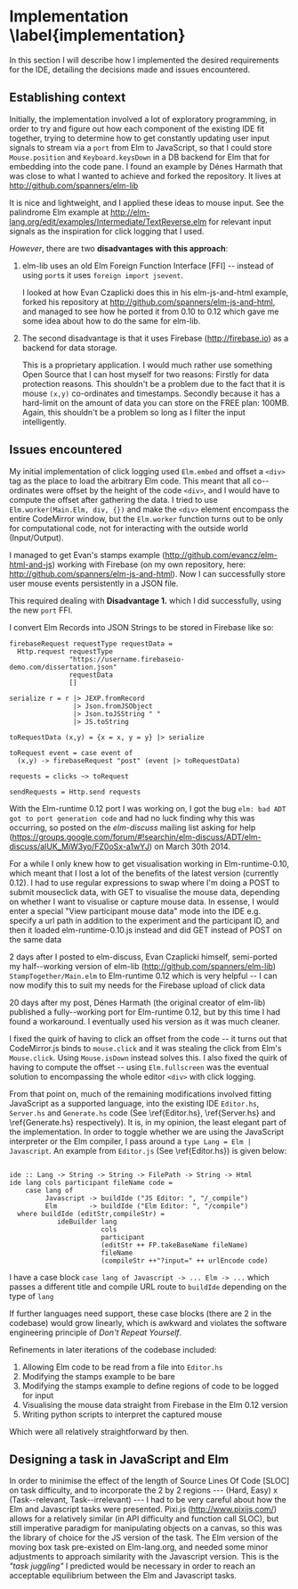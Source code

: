 # Implementation \label{implementation}

In this section I will describe how I implemented the desired requirements for the IDE, detailing the decisions made and issues encountered.

## Establishing context

Initially, the implementation involved a lot of exploratory programming, in order to try and figure out how each component of the existing IDE fit together, trying to determine how to get
constantly updating user input signals to stream via a `port` from Elm to
JavaScript, so that I could store `Mouse.position` and `Keyboard.keysDown` in a
DB backend for Elm that for embedding into the code pane. I found an example by Dénes Harmath that was close to what I wanted to achieve and forked the
repository. It lives at http://github.com/spanners/elm-lib

It is nice and lightweight, and I applied these ideas to
mouse input. See the palindrome Elm example at http://elm-lang.org/edit/examples/Intermediate/TextReverse.elm for relevant input signals as the inspiration for click logging that I used.

*However*, there are two **disadvantages with this approach**:

1. elm-lib uses an old Elm Foreign Function Interface [FFI] -- instead of using `port`s it uses `foreign import jsevent`. 

     I looked at how Evan Czaplicki does this in his elm-js-and-html example,  forked
     his repository at http://github.com/spanners/elm-js-and-html, and managed to see how he ported it from 0.10 to 0.12 which gave me some idea about how to do the same for elm-lib.


2. The second disadvantage is that it uses Firebase (http://firebase.io) as a
   backend for data storage. 
   
     This is a proprietary application. I would much rather use something Open
     Source that I can host myself for two reasons: Firstly for data protection
     reasons. This shouldn't be a problem due to the fact that it is mouse `(x,y)`
     co-ordinates and timestamps. Secondly because it has a hard-limit on the
     amount of data you can store on the FREE plan: 100MB. Again, this shouldn't be a
     problem so long as I filter the input intelligently.


## Issues encountered

My initial implementation of click logging used `Elm.embed` and offset a `<div>` tag as the place to load the arbitrary Elm code. This meant that all co--ordinates were offset by the height of the code `<div>`, and I would have to compute the offset after gathering the data. I tried to use `Elm.worker(Main.Elm, div, {})` and make the `<div>` element encompass the
  entire CodeMirror window, but the `Elm.worker` function turns out to be only for computational code, not for interacting with the outside world (Input/Output).

I managed to get Evan's stamps example (http://github.com/evancz/elm-html-and-js) working with Firebase (on my own repository, here: http://github.com/spanners/elm-js-and-html). Now I can successfully store user mouse events persistently in a JSON file.

This required dealing with **Disadvantage 1.** which I did
successfully, using the new `port` FFI.

I convert Elm Records into JSON Strings to be stored in Firebase like so:

~~~~~~~~~ {.haskell .numberLines}
firebaseRequest requestType requestData = 
  Http.request requestType 
               "https://username.firebaseio-demo.com/dissertation.json" 
               requestData 
               []
 
serialize r = r |> JEXP.fromRecord 
                |> Json.fromJSObject 
                |> Json.toJSString " " 
                |> JS.toString
 
toRequestData (x,y) = {x = x, y = y} |> serialize
 
toRequest event = case event of 
  (x,y) -> firebaseRequest "post" (event |> toRequestData)
 
requests = clicks ~> toRequest

sendRequests = Http.send requests
~~~~~~~~~~~~~~~~~~~~~~~~~~~~~

With the Elm-runtime 0.12 port I was working on, I got the bug `elm: bad ADT got to port generation code` and had no luck finding why this was occurring, so posted on the *elm-discuss* mailing list asking for help (https://groups.google.com/forum/#!searchin/elm-discuss/ADT/elm-discuss/aIUK_MiW3yo/FZ0oSx-a1wYJ) on March 30th 2014.

For a while I only knew how to get visualisation working in Elm-runtime-0.10, which meant that I lost a lot of the benefits of the latest version (currently 0.12). I had to use regular expressions to swap where I'm doing a POST to submit mouseclick data, with GET to visualise the mouse data, depending on whether I want to visualise or capture mouse data. In essense, I would enter a special "View participant mouse data" mode into the IDE
e.g. specify a url path in addition to the experiment and the participant ID,
and then it loaded elm-runtime-0.10.js instead and did GET instead of POST on the same data

2 days after I posted to elm-discuss, Evan Czaplicki himself, semi-ported my half--working version of elm-lib (http://github.com/spanners/elm-lib) `StampTogether/Main.elm` to Elm-runtime 0.12  which is very helpful -- I can now modify this to suit my needs for the Firebase upload of click data

20 days after my post, Dénes Harmath (the original creator of elm-lib) published a fully--working port for Elm-runtime 0.12, but by this time I had found a workaround. I eventually used his version as it was much cleaner.

I fixed the quirk of having to click an offset from the code -- it turns out that CodeMirror.js binds to `mouse.click` and it was stealing the click from Elm's `Mouse.click`. Using `Mouse.isDown` instead solves this. I also fixed the quirk of having to compute the offset -- using `Elm.fullscreen` was the eventual solution to encompassing the whole editor `<div>` with click logging.

From that point on, much of the remaining modifications involved fitting JavaScript as a supported language, into the existing IDE `Editor.hs`, `Server.hs` and `Generate.hs` code (See \ref{Editor.hs}, \ref{Server.hs} and \ref{Generate.hs} respectively). It is, in my opinion, the least elegant part of the implementation. In order to toggle whether we are using the JavaScript interpreter or the Elm compiler, I pass around a `type Lang = Elm | Javascript`. An example from `Editor.js` (See \ref{Editor.hs}) is given below:

~~~~~~~~~~~~{.haskell .numberLines}

ide :: Lang -> String -> String -> FilePath -> String -> Html
ide lang cols participant fileName code =
    case lang of
         Javascript -> buildIde ("JS Editor: ", "/_compile")
         Elm        -> buildIde ("Elm Editor: ", "/compile")
  where buildIde (editStr,compileStr) =
            ideBuilder lang
                       cols
                       participant
                       (editStr ++ FP.takeBaseName fileName)
                       fileName
                       (compileStr ++"?input=" ++ urlEncode code)

~~~~~~~~~~~~~~~~~~~~~~~~~~~~~~~~~~

I have a case block `case lang of Javascript -> ... Elm -> ...` which passes a different title and compile URL route to `buildIde` depending on the type of `lang`

If further languages need support, these case blocks (there are 2 in the codebase) would grow linearly, which is awkward and violates the software engineering principle of *Don't Repeat Yourself*.

Refinements in later iterations of the codebase included:

1. Allowing Elm code to be read from a file into `Editor.hs`
2. Modifying the stamps example to be bare
3. Modifying the stamps example to define regions of code to be logged for
   input
4. Visualising the mouse data straight from Firebase in the Elm 0.12 version
5. Writing python scripts to interpret the captured mouse 

Which were all relatively straightforward by then.

## Designing a task in JavaScript and Elm

In order to minimise the effect of the length of Source Lines Of Code [SLOC] on task difficulty, and to incorporate the 2 by 2 regions --- (Hard, Easy) x (Task--relevant, Task--irrelevant) --- I had to be very careful about how the Elm and Javascript tasks were presented. Pixi.js (http://www.pixijs.com/)  allows for a relatively similar (in API difficulty and function call SLOC), but still imperative paradigm for manipulating objects on a canvas, so this was the library of choice for the JS version of the task. The Elm version of the moving box task pre-existed on Elm-lang.org, and needed some minor adjustments to approach similarity with the Javascript version. This is the *"task juggling"* I predicted would be necessary in order to reach an acceptable equilibrium between the Elm and Javascript tasks.

